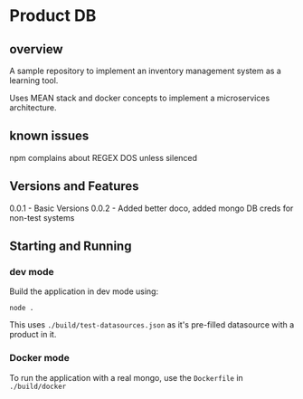 # Product DB

## overview

A sample repository to implement an inventory management system as a learning tool.

Uses MEAN stack and docker concepts to implement a microservices architecture.

## known issues

npm complains about REGEX DOS unless silenced

## Versions and Features

0.0.1 - Basic Versions
0.0.2 - Added better doco, added mongo DB creds for non-test systems

## Starting and Running

### dev mode

Build the application in dev mode using:

```node install
node .
```

This uses ```./build/test-datasources.json``` as it's pre-filled datasource with a product in it.

### Docker mode

To run the application with a real mongo, use the ```Dockerfile``` in ```./build/docker```